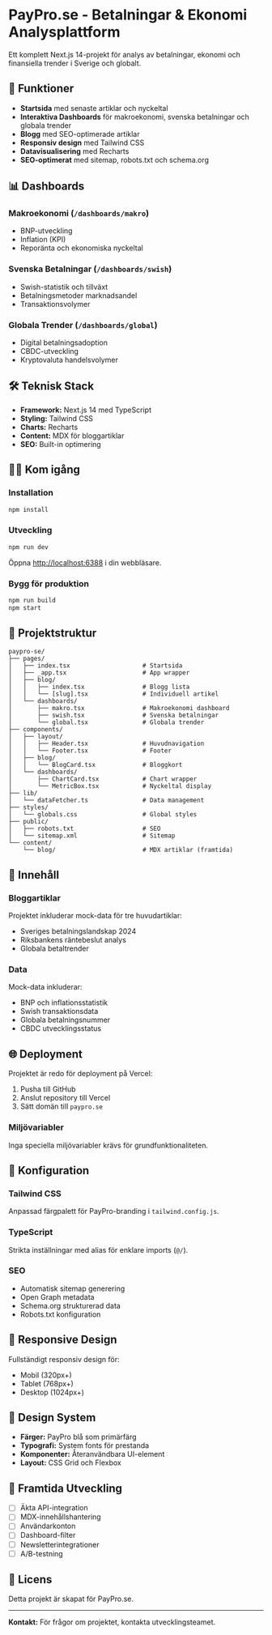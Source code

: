 # PayPro.se - Betalningar & Ekonomi Analysplattform

Ett komplett Next.js 14-projekt för analys av betalningar, ekonomi och finansiella trender i Sverige och globalt.

## 🚀 Funktioner

- **Startsida** med senaste artiklar och nyckeltal
- **Interaktiva Dashboards** för makroekonomi, svenska betalningar och globala trender
- **Blogg** med SEO-optimerade artiklar
- **Responsiv design** med Tailwind CSS
- **Datavisualisering** med Recharts
- **SEO-optimerat** med sitemap, robots.txt och schema.org

## 📊 Dashboards

### Makroekonomi (`/dashboards/makro`)
- BNP-utveckling
- Inflation (KPI)
- Reporänta och ekonomiska nyckeltal

### Svenska Betalningar (`/dashboards/swish`)
- Swish-statistik och tillväxt
- Betalningsmetoder marknadsandel
- Transaktionsvolymer

### Globala Trender (`/dashboards/global`)
- Digital betalningsadoption
- CBDC-utveckling
- Kryptovaluta handelsvolymer

## 🛠 Teknisk Stack

- **Framework:** Next.js 14 med TypeScript
- **Styling:** Tailwind CSS
- **Charts:** Recharts
- **Content:** MDX för bloggartiklar
- **SEO:** Built-in optimering

## 🏃‍♂️ Kom igång

### Installation
```bash
npm install
```

### Utveckling
```bash
npm run dev
```
Öppna [http://localhost:6388](http://localhost:6388) i din webbläsare.

### Bygg för produktion
```bash
npm run build
npm start
```

## 📁 Projektstruktur

```
paypro-se/
├── pages/
│   ├── index.tsx                    # Startsida
│   ├── _app.tsx                     # App wrapper
│   ├── blog/
│   │   ├── index.tsx                # Blogg lista
│   │   └── [slug].tsx               # Individuell artikel
│   └── dashboards/
│       ├── makro.tsx                # Makroekonomi dashboard
│       ├── swish.tsx                # Svenska betalningar
│       └── global.tsx               # Globala trender
├── components/
│   ├── layout/
│   │   ├── Header.tsx               # Huvudnavigation
│   │   └── Footer.tsx               # Footer
│   ├── blog/
│   │   └── BlogCard.tsx             # Bloggkort
│   └── dashboards/
│       ├── ChartCard.tsx            # Chart wrapper
│       └── MetricBox.tsx            # Nyckeltal display
├── lib/
│   └── dataFetcher.ts               # Data management
├── styles/
│   └── globals.css                  # Global styles
├── public/
│   ├── robots.txt                   # SEO
│   └── sitemap.xml                  # Sitemap
└── content/
    └── blog/                        # MDX artiklar (framtida)
```

## 📝 Innehåll

### Bloggartiklar
Projektet inkluderar mock-data för tre huvudartiklar:
- Sveriges betalningslandskap 2024
- Riksbankens räntebeslut analys
- Globala betaltrender

### Data
Mock-data inkluderar:
- BNP och inflationsstatistik
- Swish transaktionsdata
- Globala betalningsnummer
- CBDC utvecklingsstatus

## 🌐 Deployment

Projektet är redo för deployment på Vercel:

1. Pusha till GitHub
2. Anslut repository till Vercel
3. Sätt domän till `paypro.se`

### Miljövariabler
Inga speciella miljövariabler krävs för grundfunktionaliteten.

## 🔧 Konfiguration

### Tailwind CSS
Anpassad färgpalett för PayPro-branding i `tailwind.config.js`.

### TypeScript
Strikta inställningar med alias för enklare imports (`@/`).

### SEO
- Automatisk sitemap generering
- Open Graph metadata
- Schema.org strukturerad data
- Robots.txt konfiguration

## 📱 Responsive Design

Fullständigt responsiv design för:
- Mobil (320px+)
- Tablet (768px+)
- Desktop (1024px+)

## 🎨 Design System

- **Färger:** PayPro blå som primärfärg
- **Typografi:** System fonts för prestanda
- **Komponenter:** Återanvändbara UI-element
- **Layout:** CSS Grid och Flexbox

## 🚀 Framtida Utveckling

- [ ] Äkta API-integration
- [ ] MDX-innehållshantering
- [ ] Användarkonton
- [ ] Dashboard-filter
- [ ] Newsletterintegrationer
- [ ] A/B-testning

## 📄 Licens

Detta projekt är skapat för PayPro.se.

---

**Kontakt:** För frågor om projektet, kontakta utvecklingsteamet. 